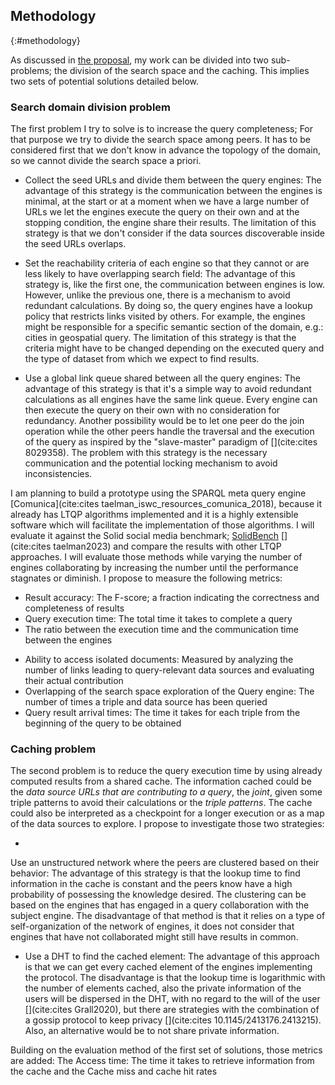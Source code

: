 ## Methodology
{:#methodology}

As discussed in [the proposal](#proposal), my work can be divided into two sub-problems;
the division of the search space and the caching. 
This implies two sets of potential solutions detailed below.

### Search domain division problem

The first problem I try to solve is to increase the query completeness;
For that purpose we try to divide the search space among peers.
It has to be considered first that we don't know in advance the topology of the domain,
so we cannot divide the search space a priori.

- <span class="question_hypothesis">Collect the seed URLs and divide them between the query engines</span>: 
The advantage of this strategy is the communication between the engines is minimal,
at the start or at a moment when we have a large number of URLs we let the engines execute the query on their own and at
the stopping condition, the engine share their results.
The limitation of this strategy is that we don't consider if the data sources discoverable inside the seed URLs overlaps.

- <span class="question_hypothesis">Set the reachability criteria of each engine so that they cannot or are less likely to have overlapping search field</span>:
The advantage of this strategy is, like the first one, the communication between engines is low.
However, unlike the previous one, there is a mechanism to avoid redundant calculations.
By doing so, the query engines have a lookup policy that restricts links visited by others.
For example, the engines might be responsible for a specific semantic section of the domain, 
e.g.: cities in geospatial query. 
The limitation of this strategy is that the criteria might have to be changed depending on the executed query
and the type of dataset from which we expect to find results.

- <span class="question_hypothesis">Use a global link queue shared between all the query engines</span>:
The advantage of this strategy is that it's a simple way to avoid redundant calculations as all engines have the same link queue.
Every engine can then execute the query on their own with no consideration for redundancy.
Another possibility would be to let one peer do the join operation while the other peers handle the traversal and
the execution of the query as inspired by the "slave-master" paradigm of [](cite:cites 8029358).
The problem with this strategy is the necessary communication and the potential locking mechanism to avoid inconsistencies.


I am planning to build a prototype using the SPARQL meta query engine [Comunica](cite:cites taelman_iswc_resources_comunica_2018),
because it already has LTQP algorithms implemented and it is a highly extensible software which 
will facilitate the implementation of those algorithms.
I will evaluate it against the Solid social media benchmark;
[SolidBench](https://github.com/SolidBench/SolidBench.js) [](cite:cites taelman2023)
and compare the results with other LTQP approaches.
I will evaluate those methods while varying the number of engines 
collaborating by increasing the number until the performance stagnates or diminish.
I propose to measure the following metrics:

- Result accuracy: The F-score; a fraction indicating the correctness and completeness of results
- Query execution time: The total time it takes to complete a query
- The ratio between the execution time and the communication time between the engines
<!-- Not sure yet how to do it-->
- Ability to access isolated documents: Measured by analyzing the number of links leading to query-relevant data sources and evaluating their actual contribution
- Overlapping of the search space exploration of the Query engine: The number of times a triple and data source has been queried
- Query result arrival times: The time it takes for each triple from the beginning of the query to be obtained

### Caching problem

The second problem is to reduce the query execution time by using already computed results from a shared cache.
The information cached could be the *data source URLs that are contributing to a query*,
the *joint*, given some triple patterns to avoid their calculations or the *triple patterns*.
The cache could also be interpreted as a checkpoint for a longer execution or as a map of the data sources to explore.
I propose to investigate those two strategies:

- <span class="question_hypothesis">
Use an unstructured network where the peers are clustered based on their behavior</span>: 
The advantage of this strategy is that the lookup time to find information in the cache is constant and the peers know 
have a high probability of possessing the knowledge desired. 
The clustering can be based on the engines that has engaged in a query collaboration with the subject engine.
The disadvantage of that method is that it relies on a type of self-organization of the network of engines,
it does not consider that engines that have not collaborated might still have results in common.

- <span class="question_hypothesis">Use a DHT to find the cached element</span>:
The advantage of this approach is that we can get every cached element of the engines implementing the protocol.
The disadvantage is that the lookup time is logarithmic with the number of elements cached,
also the private information of the users will be dispersed in the DHT, with no regard to the will of the user [](cite:cites Grall2020),
but there are strategies with the combination of a gossip protocol to keep privacy [](cite:cites 10.1145/2413176.2413215).
Also, an alternative would be to not share private information.

Building on the evaluation method of the first set of solutions, those metrics are added:
The Access time: The time it takes to retrieve information from the cache and the Cache miss and cache hit rates